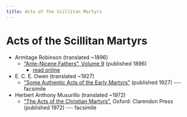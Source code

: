 ```yaml
---
title: Acts of the Scillitan Martyrs
---
```


# Acts of the Scillitan Martyrs

* Armitage Robinson (translated ~1896)
  * [“Ante-Nicene Fathers”, Volume 9](anf.html) (published 1896)
    * [read online](http://www.ccel.org/ccel/schaff/anf09/anf09.xiv.ii.html)
* E. C. E. Owen (translated ~1927)
  * ["Some Authentic Acts of the Early Martyrs"](someauthenticactsoftheearlymartyrs.html) (published 1927) --- facsimile
* Herbert Anthony Musurillo (translated ~1972)
  * ["The Acts of the Christian Martyrs"](https://www.scribd.com/document/249295097/Musurillo-Acts-of-the-Christian-Martyrs), Oxford: Clarendon Press (published 1972) --- facsimile
